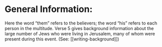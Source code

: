 # General Information:

Here the word “them” refers to the believers; the word “his” refers to each person in the multitude. Verse 5 gives background information about the large number of Jews who were living in Jerusalem, many of whom were present during this event. (See: [[writing-background]])